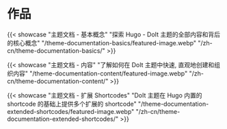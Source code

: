# 作品


{{< showcase "主题文档 - 基本概念" "探索 Hugo - DoIt 主题的全部内容和背后的核心概念" "/theme-documentation-basics/featured-image.webp" "/zh-cn/theme-documentation-basics/" >}}

{{< showcase "主题文档 - 内容" "了解如何在 DoIt 主题中快速, 直观地创建和组织内容" "/theme-documentation-content/featured-image.webp" "/zh-cn/theme-documentation-content/" >}}

{{< showcase "主题文档 - 扩展 Shortcodes" "DoIt 主题在 Hugo 内置的 shortcode 的基础上提供多个扩展的 shortcode" "/theme-documentation-extended-shortcodes/featured-image.webp" "/zh-cn/theme-documentation-extended-shortcodes/" >}}

